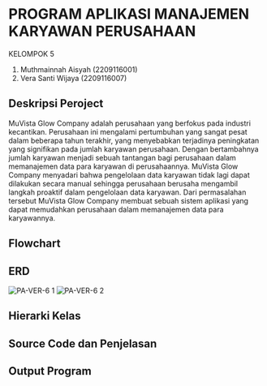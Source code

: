 # PROGRAM APLIKASI MANAJEMEN KARYAWAN PERUSAHAAN

KELOMPOK 5 
1. Muthmainnah Aisyah (2209116001)
2. Vera Santi Wijaya (2209116007)

## Deskripsi Peroject
MuVista Glow Company adalah perusahaan yang berfokus pada industri kecantikan. Perusahaan ini mengalami pertumbuhan yang sangat pesat dalam beberapa tahun terakhir, yang menyebabkan terjadinya peningkatan yang signifikan pada jumlah karyawan perusahaan. Dengan bertambahnya jumlah karyawan menjadi sebuah tantangan bagi perusahaan dalam memanajemen data para karyawan di perusahaannya. MuVista Glow Company menyadari bahwa pengelolaan data karyawan tidak lagi dapat dilakukan secara manual sehingga perusahaan berusaha mengambil langkah proaktif dalam pengelolaan data karyawan. Dari permasalahan tersebut MuVista Glow Company membuat sebuah sistem aplikasi yang dapat memudahkan perusahaan dalam memanajemen data para karyawannya.



## Flowchart

## ERD
![PA-VER-6 1](https://github.com/KELOMPOK-5-PA-PBO/Proyek-Akhir-PBO/assets/122006658/2274403a-843e-49c5-980c-5143b4608e31)
![PA-VER-6 2](https://github.com/KELOMPOK-5-PA-PBO/Proyek-Akhir-PBO/assets/122006658/b5f14786-4842-4541-8ff8-809cd1d87a1c)

## Hierarki Kelas

## Source Code dan Penjelasan

## Output Program
